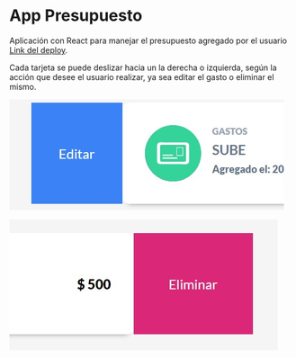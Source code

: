 # App Presupuesto

Aplicación con React para manejar el presupuesto agregado por el usuario [Link del deploy](https://distracted-aryabhata-26ea5b.netlify.app/).

Cada tarjeta se puede deslizar hacia un la derecha o izquierda, según la acción que desee el usuario realizar, ya sea editar el gasto o eliminar el mismo.

![Deslizar de izquierda a derecha](./src/img/editar.jpg)

![Deslizar de derecha a izquierda](./src/img/eliminar.jpg)
